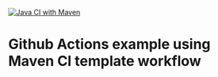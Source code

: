 [![Java CI with Maven](https://github.com/pilsungk-oss/Hello/actions/workflows/maven.yml/badge.svg)](https://github.com/pilsungk-oss/Hello/actions/workflows/maven.yml)

# Github Actions example using Maven CI template workflow
